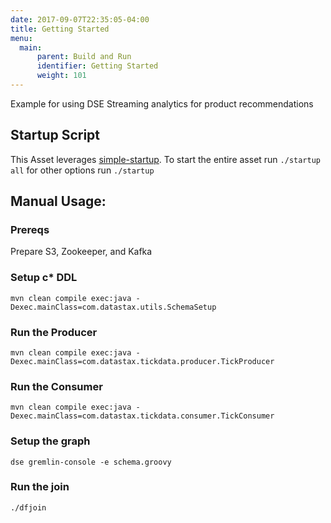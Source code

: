 ```yaml
---
date: 2017-09-07T22:35:05-04:00
title: Getting Started
menu:
  main:
      parent: Build and Run
      identifier: Getting Started
      weight: 101
---
```


Example for using DSE Streaming analytics for product recommendations

## Startup Script

This Asset leverages
[simple-startup](https://github.com/jshook/simple-startup). To start the entire
asset run `./startup all` for other options run `./startup`

## Manual Usage:

### Prereqs

Prepare S3, Zookeeper, and Kafka

### Setup c* DDL

    mvn clean compile exec:java -Dexec.mainClass=com.datastax.utils.SchemaSetup

### Run the Producer

    mvn clean compile exec:java -Dexec.mainClass=com.datastax.tickdata.producer.TickProducer

### Run the Consumer

    mvn clean compile exec:java -Dexec.mainClass=com.datastax.tickdata.consumer.TickConsumer

### Setup the graph

    dse gremlin-console -e schema.groovy

### Run the join

    ./dfjoin
